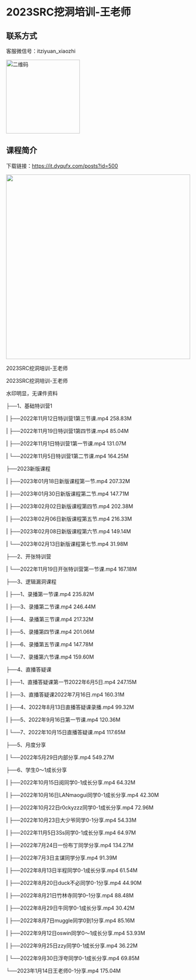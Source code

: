 # 2023SRC挖洞培训-王老师

## 联系方式

客服微信号：itziyuan_xiaozhi

<img src="https://ziyuanyun.oss-cn-guangzhou.aliyuncs.com/common/20240614073449/666b82192834a.jpg" width="200" height="200" alt="二维码">

## 课程简介

下载链接：https://it.dyqufx.com/posts?id=500

<img src="https://ziyuanyun.oss-cn-guangzhou.aliyuncs.com/yun/20240515152017/6644623185e5d.jpg" width="500" alt="">

  2023SRC挖洞培训-王老师



 2023SRC挖洞培训-王老师



 水印明显，无课件资料

 ├──1、基础特训营1

 | ├──2022年11月12日特训营1第三节课.mp4 258.83M

 | ├──2022年11月19日特训营1第四节课.mp4 85.04M

 | ├──2022年11月1日特训营1第一节课.mp4 131.07M

 | └──2022年11月5日特训营1第二节课.mp4 164.25M

 ├──2023新版课程

 | ├──2023年01月18日新版课程第一节.mp4 207.32M

 | ├──2023年01月30日新版课程第二节.mp4 147.71M

 | ├──2023年02月02日新版课程第四节.mp4 202.38M

 | ├──2023年02月06日新版课程第五节.mp4 216.33M

 | ├──2023年02月08日新版课程第六节.mp4 149.14M

 | └──2023年02月13日新版课程第七节.mp4 31.98M

 ├──2、开张特训营

 | └──2022年11月19日开张特训营第一节课.mp4 167.18M

 ├──3、逻辑漏洞课程

 | ├──1、录播第一节课.mp4 235.82M

 | ├──3、录播第二节课.mp4 246.44M

 | ├──4、录播第三节课.mp4 217.32M

 | ├──5、录播第四节课.mp4 201.06M

 | ├──6、录播第五节课.mp4 147.78M

 | └──7、录播第六节课.mp4 159.60M

 ├──4、直播答疑课

 | ├──1、直播答疑课第一节2022年6月5日.mp4 247.15M

 | ├──3、直播答疑课2022年7月16日.mp4 160.31M

 | ├──4、2022年8月13日直播答疑课录播.mp4 99.32M

 | ├──5、2022年9月16日第一节课.mp4 120.36M

 | └──7、2022年10月15日直播答疑课.mp4 117.65M

 ├──5、月度分享

 | └──2022年5月29日内部分享.mp4 549.27M

 ├──6、学生0～1成长分享

 | ├──2022年10月15日阅同学0-1成长分享.mp4 64.32M

 | ├──2022年10月16日LANmaogui同学0-1成长分享.mp4 42.30M

 | ├──2022年10月22日r0ckyzzz同学0-1成长分享.mp4 72.96M

 | ├──2022年10月23日大少爷同学0-1分享.mp4 54.33M

 | ├──2022年11月5日3Ss同学0-1成长分享.mp4 64.97M

 | ├──2022年7月24日一份布丁同学分享.mp4 134.27M

 | ├──2022年7月3日主谋同学分享.mp4 91.39M

 | ├──2022年8月13日半程同学0-1成长分享.mp4 61.54M

 | ├──2022年8月20日duck不必同学0-1分享.mp4 44.90M

 | ├──2022年8月21日竹林寺同学0–1分享.mp4 88.48M

 | ├──2022年8月29日牛同学0-1成长分享.mp4 30.42M

 | ├──2022年8月7日muggle同学0到1分享.mp4 85.16M

 | ├──2022年9月12日oswin同学0～1成长分享.mp4 53.93M

 | ├──2022年9月25日zzy同学0-1成长分享.mp4 36.22M

 | └──2022年9月30日浮夸同学0-1成长分享.mp4 69.85M

 └──2023年1月14日王老师0-1分享.mp4 175.04M

  